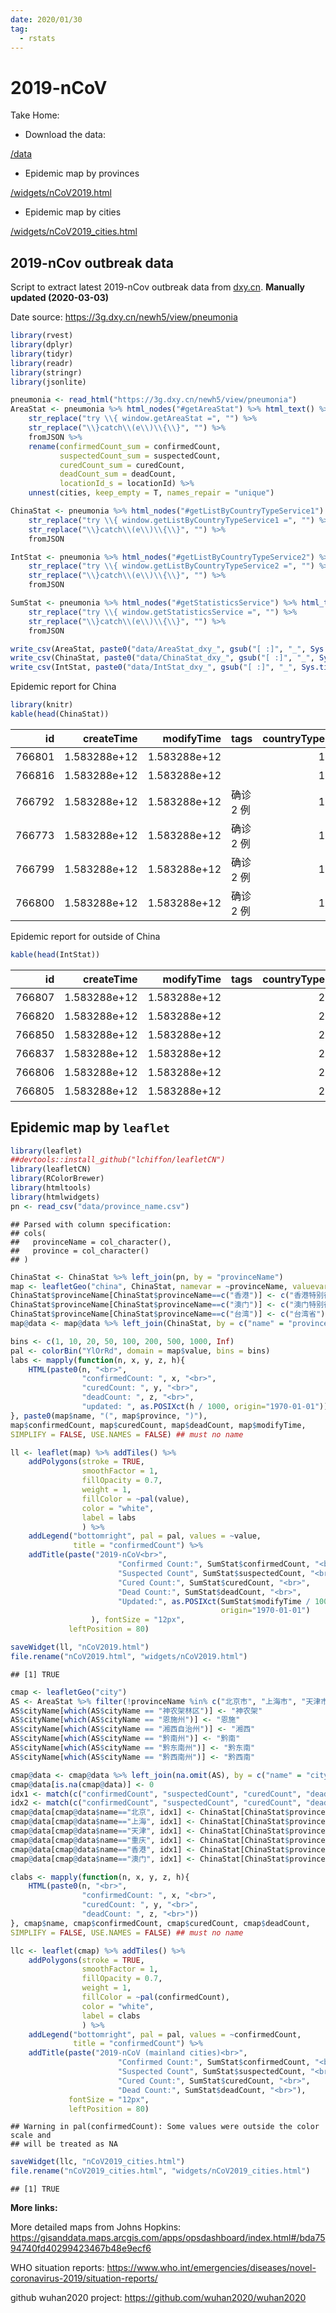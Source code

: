 ```yaml
---
date: 2020/01/30
tag:
  - rstats
---
```


# 2019-nCoV
Take Home:

* Download the data: 

[/data](https://github.com/hutuben/hutuben.github.io/tree/master/data)

* Epidemic map by provinces

[/widgets/nCoV2019.html](https://takehomessage.com/widgets/nCoV2019.html)

* Epidemic map by cities

[/widgets/nCoV2019_cities.html](https://takehomessage.com/widgets/nCoV2019_cities.html)

## 2019-nCov outbreak data
Script to extract latest 2019-nCov outbreak data from [dxy.cn](https://dxy.cn). **Manually updated (2020-03-03)** 

Date source: https://3g.dxy.cn/newh5/view/pneumonia

```r
library(rvest)
library(dplyr)
library(tidyr)
library(readr)
library(stringr)
library(jsonlite)

pneumonia <- read_html("https://3g.dxy.cn/newh5/view/pneumonia")
AreaStat <- pneumonia %>% html_nodes("#getAreaStat") %>% html_text() %>%
    str_replace("try \\{ window.getAreaStat =", "") %>%
    str_replace("\\}catch\\(e\\)\\{\\}", "") %>%
    fromJSON %>%
    rename(confirmedCount_sum = confirmedCount,
           suspectedCount_sum = suspectedCount,
           curedCount_sum = curedCount,
           deadCount_sum = deadCount,
           locationId_s = locationId) %>%
    unnest(cities, keep_empty = T, names_repair = "unique")

ChinaStat <- pneumonia %>% html_nodes("#getListByCountryTypeService1") %>% html_text() %>%
    str_replace("try \\{ window.getListByCountryTypeService1 =", "") %>%
    str_replace("\\}catch\\(e\\)\\{\\}", "") %>%
    fromJSON

IntStat <- pneumonia %>% html_nodes("#getListByCountryTypeService2") %>% html_text() %>%
    str_replace("try \\{ window.getListByCountryTypeService2 =", "") %>%
    str_replace("\\}catch\\(e\\)\\{\\}", "") %>%
    fromJSON

SumStat <- pneumonia %>% html_nodes("#getStatisticsService") %>% html_text() %>%
    str_replace("try \\{ window.getStatisticsService =", "") %>%
    str_replace("\\}catch\\(e\\)\\{\\}", "") %>%
    fromJSON

write_csv(AreaStat, paste0("data/AreaStat_dxy_", gsub("[ :]", "_", Sys.time()), ".csv"))
write_csv(ChinaStat, paste0("data/ChinaStat_dxy_", gsub("[ :]", "_", Sys.time()), ".csv"))
write_csv(IntStat, paste0("data/IntStat_dxy_", gsub("[ :]", "_", Sys.time()), ".csv"))
```

Epidemic report for China

```r
library(knitr)
kable(head(ChinaStat))
```



|     id|   createTime|   modifyTime|tags      | countryType|continents |provinceId |provinceName     |provinceShortName |cityName | currentConfirmedCount| confirmedCount| suspectedCount| curedCount| deadCount|comment | sort|operator     | locationId|countryShortCode |
|------:|------------:|------------:|:---------|-----------:|:----------|:----------|:----------------|:-----------------|:--------|---------------------:|--------------:|--------------:|----------:|---------:|:-------|----:|:------------|----------:|:----------------|
| 766801| 1.583288e+12| 1.583288e+12|          |           1|           |63         |青海省           |青海              |         |                     0|             18|              0|         18|         0|        |   40|wangbingbing |     630000|                 |
| 766816| 1.583288e+12| 1.583288e+12|          |           1|           |54         |西藏自治区       |西藏              |         |                     0|              1|              0|          1|         0|        |    0|wangbingbing |     540000|                 |
| 766792| 1.583288e+12| 1.583288e+12|确诊 2 例 |           1|           |67         |澳门             |澳门              |         |                     1|             10|              0|          9|         0|        |   23|wangbingbing |     820000|                 |
| 766773| 1.583288e+12| 1.583288e+12|确诊 2 例 |           1|           |53         |云南省           |云南              |         |                     3|            174|              0|        169|         2|        |   26|wangbingbing |     530000|                 |
| 766799| 1.583288e+12| 1.583288e+12|确诊 2 例 |           1|           |62         |甘肃省           |甘肃              |         |                     3|             91|              0|         86|         2|        |   25|wangbingbing |     620000|                 |
| 766800| 1.583288e+12| 1.583288e+12|确诊 2 例 |           1|           |65         |新疆维吾尔自治区 |新疆              |         |                     5|             76|              0|         68|         3|        |   24|wangbingbing |     650000|                 |

Epidemic report for outside of China

```r
kable(head(IntStat))
```



|     id|   createTime|   modifyTime|tags | countryType|continents |provinceId |provinceName   |provinceShortName |cityName | currentConfirmedCount| confirmedCount| suspectedCount| curedCount| deadCount|comment | sort|operator     | locationId|countryShortCode |
|------:|------------:|------------:|:----|-----------:|:----------|:----------|:--------------|:-----------------|:--------|---------------------:|--------------:|--------------:|----------:|---------:|:-------|----:|:------------|----------:|:----------------|
| 766807| 1.583288e+12| 1.583288e+12|     |           2|亚洲       |7          |韩国           |                  |         |                  5255|           5328|              0|         41|        32|        |    0|wangbingbing |     951004|KOR              |
| 766820| 1.583288e+12| 1.583288e+12|     |           2|欧洲       |10         |意大利         |                  |         |                  2263|           2502|              0|        160|        79|        |    0|wangbingbing |     965008|ITA              |
| 766850| 1.583288e+12| 1.583288e+12|     |           2|亚洲       |10         |伊朗           |                  |         |                  1824|           2336|              0|        435|        77|        |    0|wangbingbing |     955007|IRN              |
| 766837| 1.583288e+12| 1.583288e+12|     |           2|其他       |10         |钻石公主号邮轮 |                  |         |                   700|            706|              0|          0|         6|        |    0|wangbingbing |          0|Princess         |
| 766806| 1.583288e+12| 1.583288e+12|     |           2|亚洲       |6          |日本           |                  |         |                   242|            294|              0|         46|         6|        |    0|wangbingbing |     951002|JPN              |
| 766805| 1.583288e+12| 1.583288e+12|     |           2|欧洲       |5          |法国           |                  |         |                   196|            212|              0|         12|         4|        |    0|wangbingbing |     961002|FRA              |


## Epidemic map by `leaflet`

```r
library(leaflet)
##devtools::install_github("lchiffon/leafletCN")
library(leafletCN)
library(RColorBrewer)
library(htmltools)
library(htmlwidgets)
pn <- read_csv("data/province_name.csv")
```

```
## Parsed with column specification:
## cols(
##   provinceName = col_character(),
##   province = col_character()
## )
```

```r
ChinaStat <- ChinaStat %>% left_join(pn, by = "provinceName")
map <- leafletGeo("china", ChinaStat, namevar = ~provinceName, valuevar = ~confirmedCount)
ChinaStat$provinceName[ChinaStat$provinceName==c("香港")] <- c("香港特别行政区")
ChinaStat$provinceName[ChinaStat$provinceName==c("澳门")] <- c("澳门特别行政区")
ChinaStat$provinceName[ChinaStat$provinceName==c("台湾")] <- c("台湾省")
map@data <- map@data %>% left_join(ChinaStat, by = c("name" = "provinceName"))

bins <- c(1, 10, 20, 50, 100, 200, 500, 1000, Inf)
pal <- colorBin("YlOrRd", domain = map$value, bins = bins)
labs <- mapply(function(n, x, y, z, h){
    HTML(paste0(n, "<br>",
                "confirmedCount: ", x, "<br>",
                "curedCount: ", y, "<br>",
                "deadCount: ", z, "<br>",
                "updated: ", as.POSIXct(h / 1000, origin="1970-01-01")))
}, paste0(map$name, "(", map$province, ")"),
map$confirmedCount, map$curedCount, map$deadCount, map$modifyTime,
SIMPLIFY = FALSE, USE.NAMES = FALSE) ## must no name

ll <- leaflet(map) %>% addTiles() %>%
    addPolygons(stroke = TRUE,
                smoothFactor = 1,
                fillOpacity = 0.7,
                weight = 1,
                fillColor = ~pal(value),
                color = "white",
                label = labs
                ) %>%    
    addLegend("bottomright", pal = pal, values = ~value,
              title = "confirmedCount") %>%
    addTitle(paste("2019-nCoV<br>",
                        "Confirmed Count:", SumStat$confirmedCount, "<br>",
                        "Suspected Count", SumStat$suspectedCount, "<br>",
                        "Cured Count:", SumStat$curedCount, "<br>",
                        "Dead Count:", SumStat$deadCount, "<br>",
                        "Updated:", as.POSIXct(SumStat$modifyTime / 1000,
                                               origin="1970-01-01")
                  ), fontSize = "12px",
             leftPosition = 80)

saveWidget(ll, "nCoV2019.html")
file.rename("nCoV2019.html", "widgets/nCoV2019.html")
```

```
## [1] TRUE
```

<iframeComp ihtml="/widgets/nCoV2019.html"></iframeComp>


```r
cmap <- leafletGeo("city")
AS <- AreaStat %>% filter(!provinceName %in% c("北京市", "上海市", "天津市", "重庆市", "香港", "台湾", "澳门"))
AS$cityName[which(AS$cityName == "神农架林区")] <- "神农架"
AS$cityName[which(AS$cityName == "恩施州")] <- "恩施"
AS$cityName[which(AS$cityName == "湘西自治州")] <- "湘西"
AS$cityName[which(AS$cityName == "黔南州")] <- "黔南"
AS$cityName[which(AS$cityName == "黔东南州")] <- "黔东南"
AS$cityName[which(AS$cityName == "黔西南州")] <- "黔西南"

cmap@data <- cmap@data %>% left_join(na.omit(AS), by = c("name" = "cityName"))
cmap@data[is.na(cmap@data)] <- 0
idx1 <- match(c("confirmedCount", "suspectedCount", "curedCount", "deadCount"), colnames(cmap@data))
idx2 <- match(c("confirmedCount", "suspectedCount", "curedCount", "deadCount"), colnames(ChinaStat))
cmap@data[cmap@data$name=="北京", idx1] <- ChinaStat[ChinaStat$provinceShortName=="北京", idx2]
cmap@data[cmap@data$name=="上海", idx1] <- ChinaStat[ChinaStat$provinceShortName=="上海", idx2]
cmap@data[cmap@data$name=="天津", idx1] <- ChinaStat[ChinaStat$provinceShortName=="天津", idx2]
cmap@data[cmap@data$name=="重庆", idx1] <- ChinaStat[ChinaStat$provinceShortName=="重庆", idx2]
cmap@data[cmap@data$name=="香港", idx1] <- ChinaStat[ChinaStat$provinceShortName=="香港", idx2]
cmap@data[cmap@data$name=="澳门", idx1] <- ChinaStat[ChinaStat$provinceShortName=="澳门", idx2]

clabs <- mapply(function(n, x, y, z, h){
    HTML(paste0(n, "<br>",
                "confirmedCount: ", x, "<br>",
                "curedCount: ", y, "<br>",
                "deadCount: ", z, "<br>"))
}, cmap$name, cmap$confirmedCount, cmap$curedCount, cmap$deadCount,
SIMPLIFY = FALSE, USE.NAMES = FALSE) ## must no name

llc <- leaflet(cmap) %>% addTiles() %>%
    addPolygons(stroke = TRUE,
                smoothFactor = 1,
                fillOpacity = 0.7,
                weight = 1,
                fillColor = ~pal(confirmedCount),
                color = "white",
                label = clabs
                ) %>%    
    addLegend("bottomright", pal = pal, values = ~confirmedCount,
              title = "confirmedCount") %>%
    addTitle(paste("2019-nCoV (mainland cities)<br>",
                        "Confirmed Count:", SumStat$confirmedCount, "<br>",
                        "Suspected Count", SumStat$suspectedCount, "<br>",
                        "Cured Count:", SumStat$curedCount, "<br>",
                        "Dead Count:", SumStat$deadCount, "<br>"),
             fontSize = "12px",
             leftPosition = 80)
```

```
## Warning in pal(confirmedCount): Some values were outside the color scale and
## will be treated as NA
```

```r
saveWidget(llc, "nCoV2019_cities.html")
file.rename("nCoV2019_cities.html", "widgets/nCoV2019_cities.html")
```

```
## [1] TRUE
```

<iframeComp ihtml="/widgets/nCoV2019_cities.html"></iframeComp>

**More links:**

More detailed maps from Johns Hopkins: <https://gisanddata.maps.arcgis.com/apps/opsdashboard/index.html#/bda7594740fd40299423467b48e9ecf6>

WHO situation reports: <https://www.who.int/emergencies/diseases/novel-coronavirus-2019/situation-reports/>

github wuhan2020 project: <https://github.com/wuhan2020/wuhan2020>
